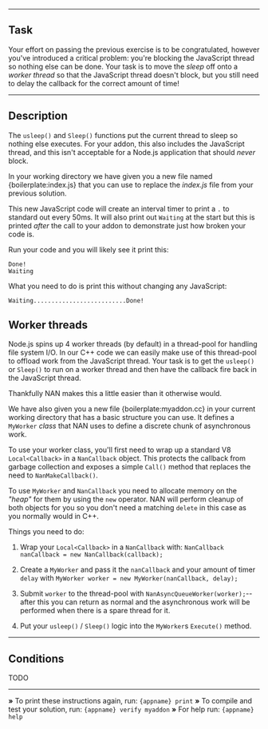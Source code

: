 ----------------------------------------------------------------------

## Task

Your effort on passing the previous exercise is to be congratulated, however you've introduced a critical problem: you're blocking the JavaScript thread so nothing else can be done. Your task is to move the *sleep* off onto a *worker thread* so that the JavaScript thread doesn't block, but you still need to delay the callback for the correct amount of time!

----------------------------------------------------------------------

## Description

The `usleep()` and `Sleep()` functions put the current thread to sleep so nothing else executes. For your addon, this also includes the JavaScript thread, and this isn't acceptable for a Node.js application that should *never* block.

In your working directory we have given you a new file named {boilerplate:index.js} that you can use to replace the *index.js* file from your previous solution.

This new JavaScript code will create an interval timer to print a `.` to standard out every 50ms. It will also print out `Waiting` at the start but this is printed *after* the call to your addon to demonstrate just how broken your code is.

Run your code and you will likely see it print this:

```
Done!
Waiting
```

What you need to do is print this without changing any JavaScript:

```
Waiting..........................Done!
```

## Worker threads

Node.js spins up 4 worker threads (by default) in a thread-pool for handling file system I/O. In our C++ code we can easily make use of this thread-pool to offload work from the JavaScript thread. Your task is to get the `usleep()` or `Sleep()` to run on a worker thread and then have the callback fire back in the JavaScript thread.

Thankfully NAN makes this a little easier than it otherwise would.

We have also given you a new file {boilerplate:myaddon.cc} in your current working directory that has a basic structure you can use. It defines a `MyWorker` *class* that NAN uses to define a discrete chunk of asynchronous work.

To use your worker class, you'll first need to wrap up a standard V8 `Local<Callback>` in a `NanCallback` object. This protects the callback from garbage collection and exposes a simple `Call()` method that replaces the need to `NanMakeCallback()`.

To use `MyWorker` and `NanCallback` you need to allocate memory on the *"heap"* for them by using the `new` operator. NAN will perform cleanup of both objects for you so you don't need a matching `delete` in this case as you normally would in C++.

Things you need to do:

1. Wrap your `Local<Callback>` in a `NanCallback` with: `NanCallback nanCallback = new NanCallback(callback);`

2. Create a `MyWorker` and pass it the `nanCallback` and your amount of timer `delay` with `MyWorker worker = new MyWorker(nanCallback, delay);`

3. Submit `worker` to the thread-pool with `NanAsyncQueueWorker(worker);`--after this you can return as normal and the asynchronous work will be performed when there is a spare thread for it.

4. Put your `usleep()` / `Sleep()` logic into the `MyWorker`s `Execute()` method.


----------------------------------------------------------------------

## Conditions

TODO

----------------------------------------------------------------------

 __»__ To print these instructions again, run: `{appname} print`
 __»__ To compile and test your solution, run: `{appname} verify myaddon`
 __»__ For help run: `{appname} help`
